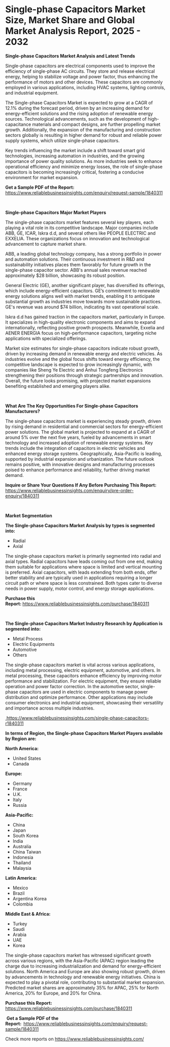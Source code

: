 <p><h1>Single-phase Capacitors Market Size, Market Share and Global Market Analysis Report, 2025 - 2032</h1></p><p><strong>Single-phase Capacitors Market Analysis and Latest Trends</strong></p>
<p><p>Single-phase capacitors are electrical components used to improve the efficiency of single-phase AC circuits. They store and release electrical energy, helping to stabilize voltage and power factor, thus enhancing the performance of motors and other devices. These capacitors are commonly employed in various applications, including HVAC systems, lighting controls, and industrial equipment.</p><p>The Single-phase Capacitors Market is expected to grow at a CAGR of 12.1% during the forecast period, driven by an increasing demand for energy-efficient solutions and the rising adoption of renewable energy sources. Technological advancements, such as the development of high-capacitance materials and compact designs, are further propelling market growth. Additionally, the expansion of the manufacturing and construction sectors globally is resulting in higher demand for robust and reliable power supply systems, which utilize single-phase capacitors.</p><p>Key trends influencing the market include a shift toward smart grid technologies, increasing automation in industries, and the growing importance of power quality solutions. As more industries seek to enhance operational efficiency and minimize energy losses, the role of single-phase capacitors is becoming increasingly critical, fostering a conducive environment for market expansion.</p></p>
<p><strong>Get a Sample PDF of the Report:&nbsp;</strong> <a href="https://www.reliablebusinessinsights.com/enquiry/request-sample/1840311?utm_campaign=2121&utm_medium=2&utm_source=Github&utm_content=ia&utm_term=13022025&utm_id=single-phase-capacitors">https://www.reliablebusinessinsights.com/enquiry/request-sample/1840311</a></p>
<p>&nbsp;</p>
<p><strong>Single-phase Capacitors Major Market Players</strong></p>
<p><p>The single-phase capacitors market features several key players, each playing a vital role in its competitive landscape. Major companies include ABB, GE, ICAR, Iskra d.d, and several others like PEOPLE ELECTRIC and EXXELIA. These organizations focus on innovation and technological advancement to capture market share.</p><p>ABB, a leading global technology company, has a strong portfolio in power and automation solutions. Their continuous investment in R&D and sustainability initiatives places them favorably for future growth in the single-phase capacitor sector. ABB's annual sales revenue reached approximately $28 billion, showcasing its robust position.</p><p>General Electric (GE), another significant player, has diversified its offerings, which include energy-efficient capacitors. GE’s commitment to renewable energy solutions aligns well with market trends, enabling it to anticipate substantial growth as industries move towards more sustainable practices. GE's revenue was around $74 billion, indicating its vast operational scale.</p><p>Iskra d.d has gained traction in the capacitors market, particularly in Europe. It specializes in high-quality electronic components and aims to expand internationally, reflecting positive growth prospects. Meanwhile, Exxelia and AENER ENERGIA focus on high-performance capacitors, targeting niche applications with specialized offerings.</p><p>Market size estimates for single-phase capacitors indicate robust growth, driven by increasing demand in renewable energy and electric vehicles. As industries evolve and the global focus shifts toward energy efficiency, the competitive landscape is expected to grow increasingly dynamic, with companies like Sheng Ye Electric and Anhui Tongfeng Electronics strengthening their positions through strategic partnerships and innovation. Overall, the future looks promising, with projected market expansions benefiting established and emerging players alike.</p></p>
<p>&nbsp;</p>
<p><strong>What Are The Key Opportunities For Single-phase Capacitors Manufacturers?</strong></p>
<p><p>The single-phase capacitors market is experiencing steady growth, driven by rising demand in residential and commercial sectors for energy-efficient power solutions. The global market is projected to expand at a CAGR of around 5% over the next five years, fueled by advancements in smart technology and increased adoption of renewable energy systems. Key trends include the integration of capacitors in electric vehicles and enhanced energy storage systems. Geographically, Asia-Pacific is leading, supported by industrial expansion and urbanization. The future outlook remains positive, with innovative designs and manufacturing processes poised to enhance performance and reliability, further driving market demand.</p></p>
<p><strong>Inquire or Share Your Questions If Any Before Purchasing This Report:</strong> <a href="https://www.reliablebusinessinsights.com/enquiry/pre-order-enquiry/1840311?utm_campaign=2121&utm_medium=2&utm_source=Github&utm_content=ia&utm_term=13022025&utm_id=single-phase-capacitors">https://www.reliablebusinessinsights.com/enquiry/pre-order-enquiry/1840311</a></p>
<p>&nbsp;</p>
<p><strong>Market Segmentation</strong></p>
<p><strong>The Single-phase Capacitors Market Analysis by types is segmented into:</strong></p>
<p><ul><li>Radial</li><li>Axial</li></ul></p>
<p><p>The single-phase capacitors market is primarily segmented into radial and axial types. Radial capacitors have leads coming out from one end, making them suitable for applications where space is limited and vertical mounting is preferred. Axial capacitors, with leads extending from both ends, offer better stability and are typically used in applications requiring a longer circuit path or where space is less constrained. Both types cater to diverse needs in power supply, motor control, and energy storage applications.</p></p>
<p><strong>Purchase this Report:&nbsp;</strong><a href="https://www.reliablebusinessinsights.com/purchase/1840311?utm_campaign=2121&utm_medium=2&utm_source=Github&utm_content=ia&utm_term=13022025&utm_id=single-phase-capacitors">https://www.reliablebusinessinsights.com/purchase/1840311</a></p>
<p>&nbsp;</p>
<p><strong>The Single-phase Capacitors Market Industry Research by Application is segmented into:</strong></p>
<p><ul><li>Metal Process</li><li>Electric Equipments</li><li>Automotive</li><li>Others</li></ul></p>
<p><p>The single-phase capacitors market is vital across various applications, including metal processing, electric equipment, automotive, and others. In metal processing, these capacitors enhance efficiency by improving motor performance and stabilization. For electric equipment, they ensure reliable operation and power factor correction. In the automotive sector, single-phase capacitors are used in electric components to manage power distribution and optimize performance. Other applications may include consumer electronics and industrial equipment, showcasing their versatility and importance across multiple industries.</p></p>
<p><a href="https://www.reliablebusinessinsights.com/single-phase-capacitors-r1840311?utm_campaign=2121&utm_medium=2&utm_source=Github&utm_content=ia&utm_term=13022025&utm_id=single-phase-capacitors">&nbsp;https://www.reliablebusinessinsights.com/single-phase-capacitors-r1840311</a></p>
<p><strong>In terms of Region, the Single-phase Capacitors Market Players available by Region are:</strong></p>
<p>
    <p> <strong> North America: </strong>
        <ul>
            <li>United States</li>
            <li>Canada</li>
        </ul>
        </p> 
    <p> <strong> Europe: </strong>
        <ul>
            <li>Germany</li>
            <li>France</li>
            <li>U.K.</li>
            <li>Italy</li>
            <li>Russia</li>
        </ul>
        </p> 
    <p> <strong> Asia-Pacific: </strong>
        <ul>
            <li>China</li>
            <li>Japan</li>
            <li>South Korea</li>
            <li>India</li>
            <li>Australia</li>
            <li>China Taiwan</li>
            <li>Indonesia</li>
            <li>Thailand</li>
            <li>Malaysia</li>
        </ul>
        </p> 
    <p> <strong> Latin America: </strong>
        <ul>
            <li>Mexico</li>
            <li>Brazil</li>
            <li>Argentina Korea</li>
            <li>Colombia</li>
        </ul>
        </p> 
    <p> <strong> Middle East & Africa: </strong>
        <ul>
            <li>Turkey</li>
            <li>Saudi</li>
            <li>Arabia</li>
            <li>UAE</li>
            <li>Korea</li>
        </ul>
    </p>
    </p>
<p><p>The single-phase capacitors market has witnessed significant growth across various regions, with the Asia-Pacific (APAC) region leading the charge due to increasing industrialization and demand for energy-efficient solutions. North America and Europe are also showing robust growth, driven by advancements in technology and renewable energy initiatives. China is expected to play a pivotal role, contributing to substantial market expansion. Predicted market shares are approximately 35% for APAC, 25% for North America, 20% for Europe, and 20% for China.</p></p>
<p><strong>Purchase this Report: </strong><a href="https://www.reliablebusinessinsights.com/purchase/1840311?utm_campaign=2121&utm_medium=2&utm_source=Github&utm_content=ia&utm_term=13022025&utm_id=single-phase-capacitors">https://www.reliablebusinessinsights.com/purchase/1840311</a></p>
<p>&nbsp;<strong>Get a Sample PDF of the Report:&nbsp;&nbsp;</strong><a href="https://www.reliablebusinessinsights.com/enquiry/request-sample/1840311?utm_campaign=2121&utm_medium=2&utm_source=Github&utm_content=ia&utm_term=13022025&utm_id=single-phase-capacitors">https://www.reliablebusinessinsights.com/enquiry/request-sample/1840311</a></p>
<p><strong></strong></p>
<p>Check more reports on <a href="https://www.reliablebusinessinsights.com/?utm_campaign=2121&utm_medium=2&utm_source=Github&utm_content=ia&utm_term=13022025&utm_id=single-phase-capacitors">https://www.reliablebusinessinsights.com/</a></p>